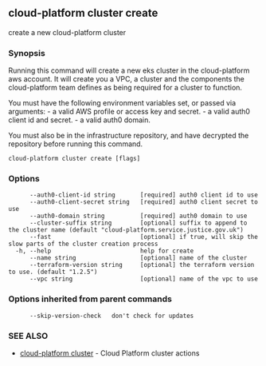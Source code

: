 ## cloud-platform cluster create

create a new cloud-platform cluster

### Synopsis


Running this command will create a new eks cluster in the cloud-platform aws account.
It will create you a VPC, a cluster and the components the cloud-platform team defines as being required for a cluster to function.

You must have the following environment variables set, or passed via arguments:
	- a valid AWS profile or access key and secret.
	- a valid auth0 client id and secret.
	- a valid auth0 domain.


You must also be in the infrastructure repository, and have decrypted the repository before running this command.


```
cloud-platform cluster create [flags]
```

### Options

```
      --auth0-client-id string       [required] auth0 client id to use
      --auth0-client-secret string   [required] auth0 client secret to use
      --auth0-domain string          [required] auth0 domain to use
      --cluster-suffix string        [optional] suffix to append to the cluster name (default "cloud-platform.service.justice.gov.uk")
      --fast                         [optional] if true, will skip the slow parts of the cluster creation process
  -h, --help                         help for create
      --name string                  [optional] name of the cluster
      --terraform-version string     [optional] the terraform version to use. (default "1.2.5")
      --vpc string                   [optional] name of the vpc to use
```

### Options inherited from parent commands

```
      --skip-version-check   don't check for updates
```

### SEE ALSO

* [cloud-platform cluster](cloud-platform_cluster.md)	 - Cloud Platform cluster actions

